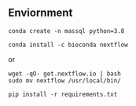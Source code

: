 ## Enviornment

```
conda create -n massql python=3.8
```

```
conda install -c bioconda nextflow
```

or 

```
wget -qO- get.nextflow.io | bash
sudo mv nextflow /usr/local/bin/
```

```
pip install -r requirements.txt
```